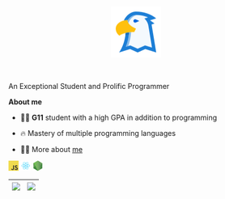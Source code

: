 <p align="center"><a href="https://blueagle.top"><img width="20%" src="./assets/logo.svg"/></a></p>

<br />

An Exceptional Student and Prolific Programmer

**About me**

- 👨‍🎓 **G11** student with a high GPA in addition to programming

- 🔥 Mastery of multiple programming languages

- 💁‍♂️ More about [me](https://blueagle.top/)

<code><img height="20" alt="javascript" src="https://raw.githubusercontent.com/github/explore/80688e429a7d4ef2fca1e82350fe8e3517d3494d/topics/javascript/javascript.png"></code>
<code><img height="20" alt="react" src="https://raw.githubusercontent.com/github/explore/80688e429a7d4ef2fca1e82350fe8e3517d3494d/topics/react/react.png"></code>
<code><img height="20" alt="nodejs" src="https://raw.githubusercontent.com/github/explore/80688e429a7d4ef2fca1e82350fe8e3517d3494d/topics/nodejs/nodejs.png"></code>    

| <img align="center" src="https://github-readme-stats.vercel.app/api?username=blueagler&count_private=true&show_icons=true&include_all_commits=true&theme=algolia&hide_border=true"/> | <img align="center" src="https://github-readme-stats.vercel.app/api/top-langs/?username=blueagler&langs_count=10&layout=compact&theme=jolly&hide_border=true"/> |
| ------------- | ------------- |
